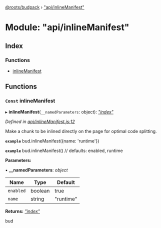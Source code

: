 [@roots/budpack](../globals.md) › ["api/inlineManifest"](_api_inlinemanifest_.md)

# Module: "api/inlineManifest"

## Index

### Functions

* [inlineManifest](_api_inlinemanifest_.md#const-inlinemanifest)

## Functions

### `Const` inlineManifest

▸ **inlineManifest**(`__namedParameters`: object): *["index"](_index_.md)*

*Defined in [api/inlineManifest.js:12](https://github.com/roots/bud-support/blob/49a29fe/src/budpack/builder/api/inlineManifest.js#L12)*

Make a chunk to be inlined directly on the page for optimal code splitting.

**`example`** bud.inlineManifest({name: 'runtime'})

**`example`** bud.inlineManifest() // defaults: enabled, runtime

**Parameters:**

▪ **__namedParameters**: *object*

Name | Type | Default |
------ | ------ | ------ |
`enabled` | boolean | true |
`name` | string | "runtime" |

**Returns:** *["index"](_index_.md)*

bud
